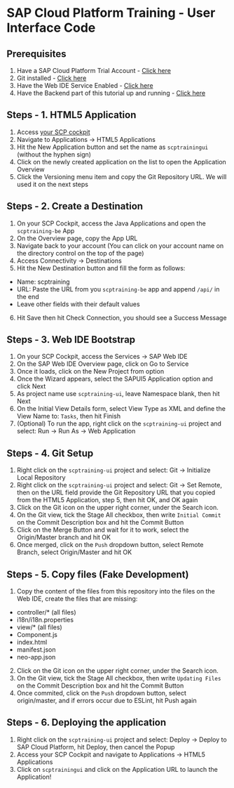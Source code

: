 # SAP Cloud Platform Training - User Interface Code

## Prerequisites
1. Have a SAP Cloud Platform Trial Account - [Click here](https://cloudplatform.sap.com/index.html)
2. Git installed - [Click here](https://git-scm.com/downloads)
3. Have the Web IDE Service Enabled - [Click here](https://account.hanatrial.ondemand.com/cockpit#/acc/service/webide/overview) 
4. Have the Backend part of this tutorial up and running - [Click here](https://github.com/frankrafael/scptraining-be)

## Steps - 1. HTML5 Application
1. Access [your SCP cockpit](https://account.hanatrial.ondemand.com/cockpit)
2. Navigate to Applications -> HTML5 Applications
3. Hit the New Application button and set the name as `scptrainingui` (without the hyphen sign)
4. Click on the newly created application on the list to open the Application Overview
5. Click the Versioning menu item and copy the Git Repository URL. We will used it on the next steps

## Steps - 2. Create a Destination
1. On your SCP Cockpit, access the Java Applications and open the `scptraining-be` App
2. On the Overview page, copy the App URL
3. Navigate back to your account (You can click on your account name on the directory control on the top of the page)
4. Access Connectivity -> Destinations
5. Hit the New Destination button and fill the form as follows:
- Name: scptraining
- URL: Paste the URL from you `scptraining-be` app and append `/api/` in the end
- Leave other fields with their default values
6. Hit Save then hit Check Connection, you should see a Success Message

## Steps - 3. Web IDE Bootstrap
1. On your SCP Cockpit, access the Services -> SAP Web IDE
2. On the SAP Web IDE Overview page, click on Go to Service
3. Once it loads, click on the New Project from option
4. Once the Wizard appears, select the SAPUI5 Application option and click Next
5. As project name use `scptraining-ui`, leave Namespace blank, then hit Next
6. On the Initial View Details form, select View Type as XML and define the View Name to: `Tasks`, then hit Finish
7. (Optional) To run the app, right click on the `scptraining-ui` project and select: Run -> Run As -> Web Application

## Steps - 4. Git Setup
1. Right click on the `scptraining-ui` project and select: Git -> Initialize Local Repository
2. Right click on the `scptraining-ui` project and select: Git -> Set Remote, then on the URL field provide the Git Repository URL that you copied from the HTML5 Application, step 5, then hit OK, and OK again
3. Click on the Git icon on the upper right corner, under the Search icon.
4. On the Git view, tick the Stage All checkbox, then write `Initial Commit` on the Commit Description box and hit the Commit Button
5. Click on the Merge Button and wait for it to work, select the Origin/Master branch and hit OK
6. Once merged, click on the `Push` dropdown button, select Remote Branch, select Origin/Master and hit OK

## Steps - 5. Copy files (Fake Development)
1. Copy the content of the files from this repository into the files on the Web IDE, create the files that are missing:
 - controller/* (all files)
 - i18n/i18n.properties
 - view/* (all files)
 - Component.js
 - index.html
 - manifest.json
 - neo-app.json
2. Click on the Git icon on the upper right corner, under the Search icon.
3. On the Git view, tick the Stage All checkbox, then write `Updating Files` on the Commit Description box and hit the Commit Button
4. Once commited, click on the `Push` dropdown button, select origin/master, and if errors occur due to ESLint, hit Push again

## Steps - 6. Deploying the application
1. Right click on the `scptraining-ui` project and select: Deploy -> Deploy to SAP Cloud Platform, hit Deploy, then cancel the Popup
2. Access your SCP Cockpit and navigate to Applications -> HTML5 Applications
3. Click on `scptrainingui` and click on the Application URL to launch the Application!